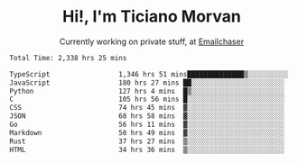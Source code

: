 <h1 align="center">Hi!, I'm Ticiano Morvan</h1>
<p align="center">Currently working on private stuff, at <a href="https://emailchaser.com" target="_blank">Emailchaser</a></p>

<!--START_SECTION:waka-->

```txt
Total Time: 2,338 hrs 25 mins

TypeScript                 1,346 hrs 51 mins██████████████▒░░░░░░░░░░   57.60 %
JavaScript                 180 hrs 27 mins ██░░░░░░░░░░░░░░░░░░░░░░░   07.72 %
Python                     127 hrs 4 mins  █▒░░░░░░░░░░░░░░░░░░░░░░░   05.43 %
C                          105 hrs 56 mins █░░░░░░░░░░░░░░░░░░░░░░░░   04.53 %
CSS                        74 hrs 45 mins  ▓░░░░░░░░░░░░░░░░░░░░░░░░   03.20 %
JSON                       68 hrs 58 mins  ▓░░░░░░░░░░░░░░░░░░░░░░░░   02.95 %
Go                         56 hrs 11 mins  ▓░░░░░░░░░░░░░░░░░░░░░░░░   02.40 %
Markdown                   50 hrs 49 mins  ▓░░░░░░░░░░░░░░░░░░░░░░░░   02.17 %
Rust                       37 hrs 27 mins  ▒░░░░░░░░░░░░░░░░░░░░░░░░   01.60 %
HTML                       34 hrs 36 mins  ▒░░░░░░░░░░░░░░░░░░░░░░░░   01.48 %
```

<!--END_SECTION:waka-->
